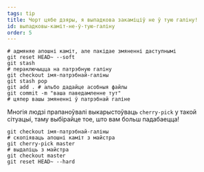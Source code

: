 ```yaml
---
tags: tip
title: Чорт цябе дзяры, я выпадкова закаміціў не ў тую галіну!
id: выпадковы-каміт-не-ў-тую-галіну
order: 5
---
```


```git
# адмяняе апошні каміт, але пакідае змяненні даступнымі
git reset HEAD~ --soft
git stash
# пераключыцца на патрэбную галіну
git checkout імя-патрэбнай-галіны
git stash pop
git add . # альбо дадайце асобныя файлы
git commit -m "ваша паведамленне тут"
# цяпер вашы змяненні ў патрэбнай галіне
```

Многія людзі прапаноўвалі выкарыстоўваць `cherry-pick` у такой сітуацыі, таму выбірайце тое, што вам больш падабаецца!
```git
git checkout імя-патрэбнай-галіны
# скопіяваць апошні каміт з майстра
git cherry-pick master
# выдаліць з майстра
git checkout master
git reset HEAD~ --hard
```